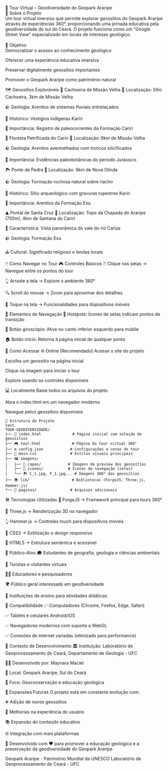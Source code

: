 🌋 Tour Virtual - Geodiversidade do Geopark Araripe <br>
📖 Sobre o Projeto<br>
Um tour virtual imersivo que permite explorar geossítios do Geopark Araripe através de experiências 360°, proporcionando uma jornada educativa pela geodiversidade do sul do Ceará. O projeto funciona como um "Google Street View" especializado em locais de interesse geológico.<br>
<br>
🎯 Objetivo<br>
Democratizar o acesso ao conhecimento geológico<br>

Oferecer uma experiência educativa imersiva

Preservar digitalmente geossítios importantes

Promover o Geopark Araripe como patrimônio natural

🗺️ Geossítios Exploráveis
🌊 Cachoeira de Missão Velha
📍 Localização: Sítio Cachoeira, 3km de Missão Velha

🪨 Geologia: Arenitos de sistemas fluviais entrelaçados

👥 Histórico: Vestígios indígenas Kariri

🔬 Importância: Registro de paleocorrentes da Formação Cariri

🌳 Floresta Petrificada do Cariri
📍 Localização: 6km de Missão Velha

🪨 Geologia: Arenitos avermelhados com troncos silicificados

🦕 Importância: Evidências paleobotânicas do período Jurássico

🏞️ Ponte de Pedra
📍 Localização: 9km de Nova Olinda

🪨 Geologia: Formação rochosa natural sobre riacho

🏺 Histórico: Sítio arqueológico com gravuras rupestres Kariri

🔬 Importância: Arenitos da Formação Exu

⛰️ Pontal de Santa Cruz
📍 Localização: Topo da Chapada do Araripe (750m), 4km de Santana do Cariri

🌄 Característica: Vista panorâmica do vale do rio Cariús

🪨 Geologia: Formação Exu

⛪ Cultural: Significado religioso e lendas locais

🖱️ Como Navegar no Tour
🎮 Controles Básicos
🖱️ Clique nas setas → Navegue entre os pontos do tour

👆 Arraste a tela → Explore o ambiente 360°

🔍 Scroll do mouse → Zoom para aproximar dos detalhes

📱 Toque na tela → Funcionalidades para dispositivos móveis

🎯 Elementos de Navegação
📍 Hotspots: Ícones de setas indicam pontos de transição

🎪 Botão giroscópio: Ative no canto inferior esquerdo para mobile

🏠 Botão início: Retorna à página inicial de qualquer ponto

🚀 Como Acessar
🌐 Online (Recomendado)
Acesse o site do projeto

Escolha um geossítio na página inicial

Clique na imagem para iniciar o tour

Explore usando os controles disponíveis

💻 Localmente
Baixe todos os arquivos do projeto

Abra o index.html em um navegador moderno

Navegue pelos geossítios disponíveis
```
📁 Estrutura do Projeto
text
TOUR-GEODIVERSIDADE/
├── 📄 index.html              # Página inicial com seleção de geossítios
├── 🎮 tour.html              # Página do tour virtual 360°
├── ⚙️ config.json            # Configurações e cenas do tour
├── 🎨 main.css               # Estilos visuais principais
├── 🖼️ imagens/
│   ├── 🌄 capas/            # Imagens de preview dos geossítios
│   ├── 🎯 icones/           # Ícones de navegação (setas)
│   └── 🏞️ C_1.jpg, F_1.jpg... # Imagens 360° dos geossítios
├── 📚 lib/                   # Bibliotecas (ForgeJS, Three.js, Hammer.js)
└── 📖 paginas/               # Arquivos adicionais
```

🛠️ Tecnologias Utilizadas
🎪 ForgeJS → Framework principal para tours 360°

🔄 Three.js → Renderização 3D no navegador

👆 Hammer.js → Controles touch para dispositivos móveis

🎨 CSS3 → Estilização e design responsivo

📱 HTML5 → Estrutura semântica e acessível

👥 Público-Alvo
🎓 Estudantes de geografia, geologia e ciências ambientais

🧭 Turistas e visitantes virtuais

👨‍🏫 Educadores e pesquisadores

🌍 Público geral interessado em geodiversidade

🏫 Instituições de ensino para atividades didáticas

📱 Compatibilidade
✅ Computadores (Chrome, Firefox, Edge, Safari)

✅ Tablets e celulares Android/iOS

✅ Navegadores modernos com suporte a WebGL

✅ Conexões de internet variadas (otimizado para performance)

🔧 Contexto de Desenvolvimento
🏛️ Instituição: Laboratório de Geoprocessamento do Ceará, Departamento de Geologia - UFC

👩‍💻 Desenvolvido por: Maynara Maciel

📍 Local: Geopark Araripe, Sul do Ceará

🎯 Foco: Geoconservação e educação geológica

🔄 Expansões Futuras
O projeto está em constante evolução com:

➕ Adição de novos geossítios

🎨 Melhorias na experiência do usuário

📚 Expansão do conteúdo educativo

🌐 Integração com mais plataformas

🌿 Desenvolvido com ❤️ para promover a educação geológica e a preservação da geodiversidade do Geopark Araripe

Geopark Araripe - Patrimônio Mundial da UNESCO
Laboratório de Geoprocessamento do Ceará - UFC

